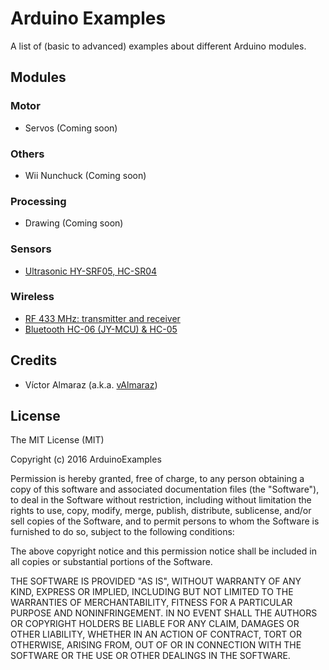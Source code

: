 # Arduino Examples

A list of (basic to advanced) examples about different Arduino modules.

## Modules

### Motor
- Servos (Coming soon)

### Others
- Wii Nunchuck (Coming soon)

### Processing
- Drawing (Coming soon)

### Sensors
- [Ultrasonic HY-SRF05, HC-SR04](Sensor/Ultrasonic)

### Wireless
- [RF 433 MHz: transmitter and receiver](Wireless/RF433)
- [Bluetooth HC-06 (JY-MCU) & HC-05](Wireless/Bluetooth)

## Credits

- Víctor Almaraz (a.k.a. [vAlmaraz](http://www.valmaraz.com))

## License

The MIT License (MIT)

Copyright (c) 2016 ArduinoExamples

Permission is hereby granted, free of charge, to any person obtaining a copy
of this software and associated documentation files (the "Software"), to deal
in the Software without restriction, including without limitation the rights
to use, copy, modify, merge, publish, distribute, sublicense, and/or sell
copies of the Software, and to permit persons to whom the Software is
furnished to do so, subject to the following conditions:

The above copyright notice and this permission notice shall be included in all
copies or substantial portions of the Software.

THE SOFTWARE IS PROVIDED "AS IS", WITHOUT WARRANTY OF ANY KIND, EXPRESS OR
IMPLIED, INCLUDING BUT NOT LIMITED TO THE WARRANTIES OF MERCHANTABILITY,
FITNESS FOR A PARTICULAR PURPOSE AND NONINFRINGEMENT. IN NO EVENT SHALL THE
AUTHORS OR COPYRIGHT HOLDERS BE LIABLE FOR ANY CLAIM, DAMAGES OR OTHER
LIABILITY, WHETHER IN AN ACTION OF CONTRACT, TORT OR OTHERWISE, ARISING FROM,
OUT OF OR IN CONNECTION WITH THE SOFTWARE OR THE USE OR OTHER DEALINGS IN THE
SOFTWARE.
